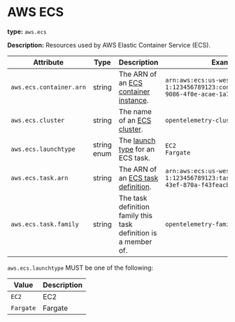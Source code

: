 # AWS ECS

**type:** `aws.ecs`

**Description:** Resources used by AWS Elastic Container Service (ECS).

<!-- semconv aws.ecs -->
| Attribute  | Type | Description  | Example  | Required |
|---|---|---|---|---|
| `aws.ecs.container.arn` | string | The ARN of an [ECS container instance](https://docs.aws.amazon.com/AmazonECS/latest/developerguide/ECS_instances.html). | `arn:aws:ecs:us-west-1:123456789123:container/32624152-9086-4f0e-acae-1a75b14fe4d9` | No |
| `aws.ecs.cluster` | string | The name of an [ECS cluster](https://docs.aws.amazon.com/AmazonECS/latest/developerguide/clusters.html). | `opentelemetry-cluster` | No |
| `aws.ecs.launchtype` | string enum | The [launch type](https://docs.aws.amazon.com/AmazonECS/latest/developerguide/launch_types.html) for an ECS task. | `EC2`<br>`Fargate` | No |
| `aws.ecs.task.arn` | string | The ARN of an [ECS task definition](https://docs.aws.amazon.com/AmazonECS/latest/developerguide/task_definitions.html). | `arn:aws:ecs:us-west-1:123456789123:task/10838bed-421f-43ef-870a-f43feacbbb5b` | No |
| `aws.ecs.task.family` | string | The task definition family this task definition is a member of. | `opentelemetry-family` | No |

`aws.ecs.launchtype` MUST be one of the following:

| Value  | Description |
|---|---|
| `EC2` | EC2 |
| `Fargate` | Fargate |
<!-- endsemconv -->
